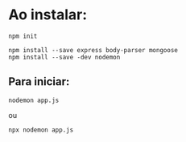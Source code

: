 # Ao instalar:
```
npm init

npm install --save express body-parser mongoose
npm install --save -dev nodemon
```

## Para iniciar:
```
nodemon app.js 
```
ou 
```
npx nodemon app.js
```
